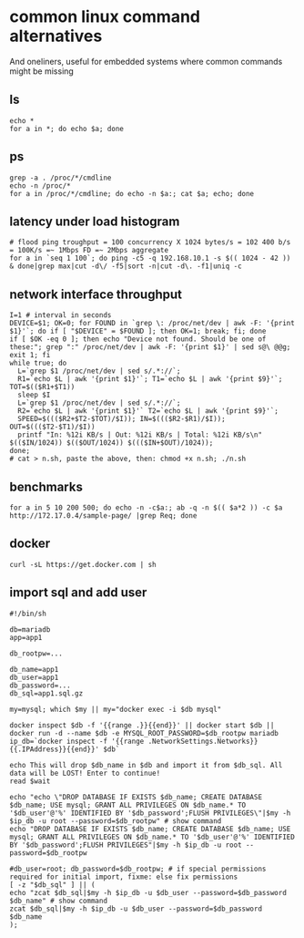 # common linux command alternatives

And oneliners, useful for embedded systems where common commands might be missing

## ls

    echo *
    for a in *; do echo $a; done

## ps 

    grep -a . /proc/*/cmdline
    echo -n /proc/*
    for a in /proc/*/cmdline; do echo -n $a:; cat $a; echo; done

## latency under load histogram
	# flood ping troughput = 100 concurrency X 1024 bytes/s = 102 400 b/s = 100K/s =~ 1Mbps FD =~ 2Mbps aggregate
	for a in `seq 1 100`; do ping -c5 -q 192.168.10.1 -s $(( 1024 - 42 )) & done|grep max|cut -d\/ -f5|sort -n|cut -d\. -f1|uniq -c                
	
##  network interface throughput
	I=1 # interval in seconds  
	DEVICE=$1; OK=0; for FOUND in `grep \: /proc/net/dev | awk -F: '{print $1}'`; do if [ "$DEVICE" = $FOUND ]; then OK=1; break; fi; done
	if [ $OK -eq 0 ]; then echo "Device not found. Should be one of these:"; grep ":" /proc/net/dev | awk -F: '{print $1}' | sed s@\ @@g; exit 1; fi
	while true; do
	  L=`grep $1 /proc/net/dev | sed s/.*://`;
	  R1=`echo $L | awk '{print $1}'`; T1=`echo $L | awk '{print $9}'`; TOT=$(($R1+$T1))
	  sleep $I
	  L=`grep $1 /proc/net/dev | sed s/.*://`;
	  R2=`echo $L | awk '{print $1}'` T2=`echo $L | awk '{print $9}'`;
	  SPEED=$((($R2+$T2-$TOT)/$I)); IN=$((($R2-$R1)/$I)); OUT=$((($T2-$T1)/$I))
	  printf "In: %12i KB/s | Out: %12i KB/s | Total: %12i KB/s\n" $(($IN/1024)) $(($OUT/1024)) $((($IN+$OUT)/1024));
	done;
	# cat > n.sh, paste the above, then: chmod +x n.sh; ./n.sh

## benchmarks

	for a in 5 10 200 500; do echo -n -c$a:; ab -q -n $(( $a*2 )) -c $a http://172.17.0.4/sample-page/ |grep Req; done

## docker
	curl -sL https://get.docker.com | sh

## import sql and add user

	#!/bin/sh

	db=mariadb
	app=app1

	db_rootpw=...

	db_name=app1
	db_user=app1
	db_password=...
	db_sql=app1.sql.gz

	my=mysql; which $my || my="docker exec -i $db mysql"

	docker inspect $db -f '{{range .}}{{end}}' || docker start $db || docker run -d --name $db -e MYSQL_ROOT_PASSWORD=$db_rootpw mariadb
	ip_db=`docker inspect -f '{{range .NetworkSettings.Networks}}{{.IPAddress}}{{end}}' $db`

	echo This will drop $db_name in $db and import it from $db_sql. All data will be LOST! Enter to continue!
	read $wait

	echo "echo \"DROP DATABASE IF EXISTS $db_name; CREATE DATABASE $db_name; USE mysql; GRANT ALL PRIVILEGES ON $db_name.* TO '$db_user'@'%' IDENTIFIED BY '$db_password';FLUSH PRIVILEGES\"|$my -h $ip_db -u root --password=$db_rootpw" # show command
	echo "DROP DATABASE IF EXISTS $db_name; CREATE DATABASE $db_name; USE mysql; GRANT ALL PRIVILEGES ON $db_name.* TO '$db_user'@'%' IDENTIFIED BY '$db_password';FLUSH PRIVILEGES"|$my -h $ip_db -u root --password=$db_rootpw

	#db_user=root; db_password=$db_rootpw; # if special permissions required for initial import, fixme: else fix permissions
	[ -z "$db_sql" ] || (
	echo "zcat $db_sql|$my -h $ip_db -u $db_user --password=$db_password $db_name" # show command
	zcat $db_sql|$my -h $ip_db -u $db_user --password=$db_password $db_name
	);
